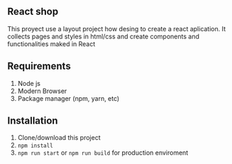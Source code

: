 ## React shop

This proyect use a layout project how desing to create a react aplication.
It collects pages and styles in html/css and create components and functionalities maked in React

## Requirements

1. Node js
1. Modern Browser
2. Package manager (npm, yarn, etc)

## Installation

1. Clone/download this project
1. `npm install`
2. `npm run start` or `npm run build` for production enviroment



